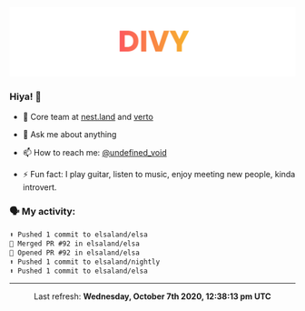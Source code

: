 
![](https://github.com/divy-work/divy-work/raw/master/assets/divy.png)

### Hiya! 👋

- 🔭 Core team at [nest.land](https://github.com/nestdotland/nest.land) and [verto](https://github.com/useverto/verto)

- 💬 Ask me about anything

- 📫 How to reach me: [@undefined_void](https://instagram.com/divy.exe)

- ⚡ Fun fact: I play guitar, listen to music, enjoy meeting new people, kinda introvert.

### 🗣 My activity:

```
⬆️ Pushed 1 commit to elsaland/elsa
🎉 Merged PR #92 in elsaland/elsa
💪 Opened PR #92 in elsaland/elsa
⬆️ Pushed 1 commit to elsaland/nightly
⬆️ Pushed 1 commit to elsaland/elsa
```

------------
<p align="center">Last refresh: <b>Wednesday, October 7th 2020, 12:38:13 pm UTC</b></p>
